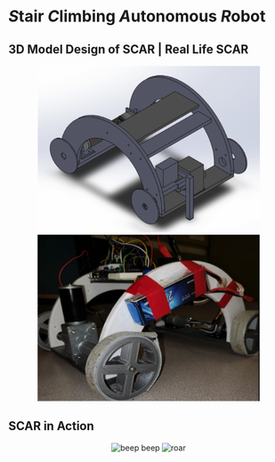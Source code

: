 # *S*tair *C*limbing *A*utonomous *R*obot

## 3D Model Design of SCAR | Real Life SCAR
<p align="center">
  <img src="https://github.com/lyudmida/scar/blob/master/media/scar3d.png" height="300" width="400" title="SCAR 3D Model">
  <img src="https://github.com/lyudmida/scar/blob/master/media/scarRealLife.png" height="300" width="400" title="SCAR in Real Life">
</p>

<!-- ![alt text](https://github.com/lyudmida/scar/blob/master/media/scar3d.png) -->

## SCAR in Action
<p align="center">
  <img src="https://github.com/lyudmida/scar/blob/master/media/climbing1.gif" width="480" title="beep beep">
  <img src="https://github.com/lyudmida/scar/blob/master/media/climbing2.gif" width="480" title="roar">
</p>
<!-- ![alt text](https://github.com/lyudmida/scar/blob/master/media/climbing1.gif) -->
